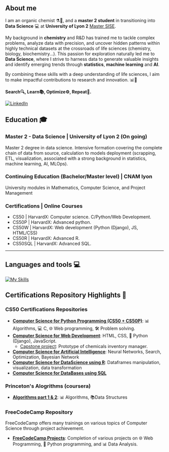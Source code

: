 ## About me
I am an organic chemist ⚗️🧪, and a **master 2 student** in transitioning into **Data Science** 💻 at **University of Lyon 2** [Master SISE](https://www.univ-lyon2.fr/master-2-informatique-statistique-et-informatique-sise).

My background in **chemistry** and R&D has trained me to tackle complex problems, analyze data with precision, and uncover hidden patterns within highly technical datasets at the crossroads of life sciences (chemistry, biology, biochemistry…). This passion for exploration naturally led me to **Data Science**, where I strive to harness data to generate valuable insights and identify emerging trends through **statistics**, **machine learning** and **AI**.

By combining these skills with a deep understanding of life sciences, I aim to make impactful contributions to research and innovation. 📊🚀

**Search🔍, Learn📚, Optimize⚙️, Repeat🔄.**

[![LinkedIn](https://img.shields.io/badge/LinkedIn-0077B5?style=for-the-badge&logo=linkedin&logoColor=white)](https://www.linkedin.com/in/axel-cano-007863318/) 

## Education 🎓

### Master 2 - Data Science | University of Lyon 2 (On going) 
Master 2 degree in data science. Intensive formation covering the complete chain of data from source, calculation to models deployment (scrapping, ETL, visualization, associated with a strong background in statistics, machine learning, AI, MLOps).

### Continuing Education (Bachelor/Master level) | CNAM lyon
University modules in Mathematics, Computer Science, and Project Management

### Certifications | Online Courses 
- CS50    |  HarvardX: Computer science. C/Python/Web Development.
- CS50P   |  HarvardX: Advanced python.
- CS50W   |  HarvardX: Web development (Python (Django), JS, HTML/CSS)
- CS50R   |  HarvardX: Advanced R.
- CS50SQL |  HarvardX: Advanced SQL.

<hr>

## Languages and tools 💻
[![My Skills](https://skillicons.dev/icons?i=python,r,flask,django,anaconda,mysql,java,html,css,js,git,c,vscode&theme=light)](https://skillicons.dev)

## Certifications Repository Highlights 🌟

### CS50 Certifications Repositories 
- [**Computer Science for Python Programming (CS50 + CS50P)**](https://github.com/4xel-C/CS50): 📊 Algorithms, 💻 C, 🌐 Web programming, 🛠️ Problem solving.
- [**Computer Science for Web Development**](https://github.com/4xel-C/CS50W_web_development): HTML, CSS, 🐍 Python (Django), JavaScript.
  - [Capstone project](https://github.com/4xel-C/CS50W_Final-project): Prototype of chemicals inventory manager.
- [**Computer Science for Artificial Intelligence**](https://github.com/4xel-C/CS50AI_Artificial_Intelligence): Neural Networks, Search, Optimization, Bayesian Network
- [**Computer Science for DataScience using R**](https://github.com/4xel-C/CS50R): Dataframes manipulation, visualization, data transformation
- [**Computer Science for DataBases using SQL**](https://github.com/4xel-C/CS50_SQL)

### Princeton's Alogrithms (coursera)
- [**Algorithms part 1 & 2**](https://github.com/4xel-C/coursera_algorithms_1): 📊 Algorithms, 📚Data Structures

### FreeCodeCamp Repository 
FreeCodeCamp offers many trainings on various topics of Computer Science through project achievement. 
- **[FreeCodeCamp Projects](https://github.com/4xel-C/FreeCodeCamp)**: Completion of various projects on 🌐 Web Programming, 🐍 Python programming, and 📊 Data Analysis.
